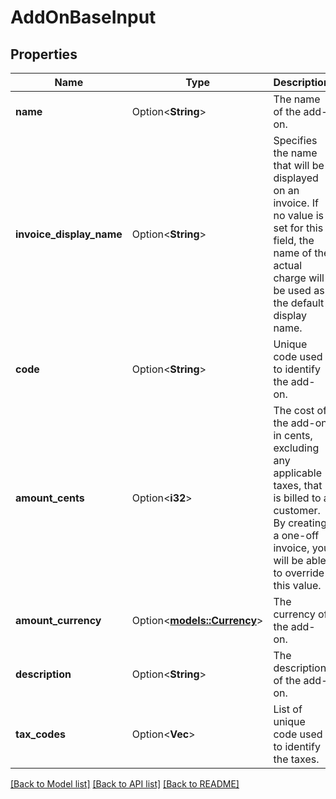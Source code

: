# AddOnBaseInput

## Properties

Name | Type | Description | Notes
------------ | ------------- | ------------- | -------------
**name** | Option<**String**> | The name of the add-on. | [optional]
**invoice_display_name** | Option<**String**> | Specifies the name that will be displayed on an invoice. If no value is set for this field, the name of the actual charge will be used as the default display name. | [optional]
**code** | Option<**String**> | Unique code used to identify the add-on. | [optional]
**amount_cents** | Option<**i32**> | The cost of the add-on in cents, excluding any applicable taxes, that is billed to a customer. By creating a one-off invoice, you will be able to override this value. | [optional]
**amount_currency** | Option<[**models::Currency**](Currency.md)> | The currency of the add-on. | [optional]
**description** | Option<**String**> | The description of the add-on. | [optional]
**tax_codes** | Option<**Vec<String>**> | List of unique code used to identify the taxes. | [optional]

[[Back to Model list]](../README.md#documentation-for-models) [[Back to API list]](../README.md#documentation-for-api-endpoints) [[Back to README]](../README.md)


